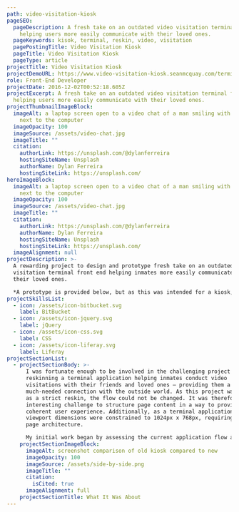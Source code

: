 ```yaml
---
path: video-visitation-kiosk
pageSEO:
  pageDescription: A fresh take on an outdated video visitation terminal front end
    helping users more easily communicate with their loved ones.
  pageKeywords: kisok, terminal, reskin, video, visitation
  pagePostingTitle: Video Visitation Kiosk
  pageTitle: Video Visitation Kiosk
  pageType: article
projectTitle: Video Visitation Kiosk
projectDemoURL: https://www.video-visitation-kiosk.seanmcquay.com/terminal-bezel.htm
role: Front-End Developer
projectDate: 2016-12-02T00:52:18.605Z
projectExcerpt: A fresh take on an outdated video visitation terminal front end
  helping users more easily communicate with their loved ones.
projectThumbnailImageBlock:
  imageAlt: a laptop screen open to a video chat of a man smiling with a book open
    next to the computer
  imageOpacity: 100
  imageSource: /assets/video-chat.jpg
  imageTitle: ""
  citation:
    authorLink: https://unsplash.com/@dylanferreira
    hostingSiteName: Unsplash
    authorName: Dylan Ferreira
    hostingSiteLink: https://unsplash.com/
heroImageBlock:
  imageAlt: a laptop screen open to a video chat of a man smiling with a book open
    next to the computer
  imageOpacity: 100
  imageSource: /assets/video-chat.jpg
  imageTitle: ""
  citation:
    authorLink: https://unsplash.com/@dylanferreira
    authorName: Dylan Ferreira
    hostingSiteName: Unsplash
    hostingSiteLink: https://unsplash.com/
  imageAlignment: null
projectDescription: >-
  A rewarding project to design and prototype fresh take on an outdated video
  visitation terminal front end helping inmates more easily communicate with
  their loved ones.

  *A prototype is provided below, but as this was intended for a kiosk, the viewport dimensions are fixed at 1024px x 768px and vendor prefixed and tested only in Google Chrome – the desired kiosk browser.*
projectSkillsList:
  - icon: /assets/icon-bitbucket.svg
    label: BitBucket
  - icon: /assets/icon-jquery.svg
    label: jQuery
  - icon: /assets/icon-css.svg
    label: CSS
  - icon: /assets/icon-liferay.svg
    label: Liferay
projectSectionList:
  - projectSectionBody: >-
      I was fortunate enough to be involved in the challenging project of
      reskinning a terminal application helping inmates conduct video
      visitations with their friends and loved ones – providing them a
      much-needed connection with the outside world. As this project was slated
      as a strict reskin, the flow could not be changed. It was therefore an
      interesting challenge to structure page content in a way to provide a
      coherent user experience. Additionally, as a terminal application,
      viewport dimensions were constrained to 1024px x 768px, requiring careful
      page architecture.

      My initial work began by assessing the current application flow and understanding any concerns voiced by the users. From this data, I carefully considered the user personas interacting with such an application. I then made changes where possible. Those changes that could not be realized during this simple reskin project, yet would bring significant value, were captured in backlog user stories to ensure resources were devoted to their realization at a later point in time.
    projectSectionImageBlock:
      imageAlt: screenshot comparison of old kiosk compared to new
      imageOpacity: 100
      imageSource: /assets/side-by-side.png
      imageTitle: ""
      citation:
        isCited: true
      imageAlignment: full
    projectSectionTitle: What It Was About
---
```

